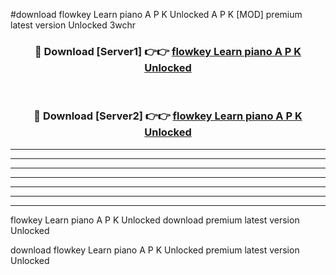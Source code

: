 #download flowkey Learn piano A P K Unlocked  A P K [MOD] premium latest version Unlocked 3wchr 



<div align="center">
<h3>🔴 Download [Server1] 👉👉 <a href="https://apkdownload2.web.app/">flowkey Learn piano A P K Unlocked </a></h3><br>

<h3>🔴 Download [Server2] 👉👉 <a href="https://apkdownload2.web.app/">flowkey Learn piano A P K Unlocked </a></h3>
</div>





----------------------------------------------------------

----------------------------------------------------------

----------------------------------------------------------

----------------------------------------------------------

----------------------------------------------------------

----------------------------------------------------------

----------------------------------------------------------

flowkey Learn piano A P K Unlocked  download premium latest version Unlocked

download flowkey Learn piano A P K Unlocked  premium latest version Unlocked
